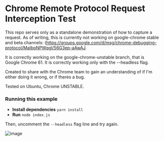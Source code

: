 # Chrome Remote Protocol Request Interception Test
This repo serves only as a standalone demonstration of how to capture a request. As of writing, this is currently not working on google-chrome stable and beta channels: (https://groups.google.com/d/msg/chrome-debugging-protocol/MaIbpNPWqgI/56G3ep-aAwAJ.

It is correctly working on the google-chrome-unstable branch, that is Google Chrome 61.
It is correctly working only with the --headless flag.

Created to share with the Chrome team to gain an understanding of if I'm either doing it wrong, or if theres a bug.

Tested on Ubuntu, Chrome UNSTABLE.

### Running this example
* **Install dependencies** `yarn install`
* **Run** `node index.js`

Then, uncomment the `--headless` flag line and try again.

![image](https://user-images.githubusercontent.com/39191/27889353-c0584f70-61a0-11e7-9c5a-65e558ee332e.png)
